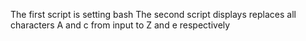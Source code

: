 The first script is setting bash
The second script displays replaces all characters A and c from input to Z and e respectively
